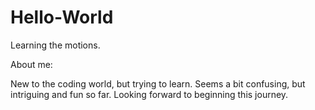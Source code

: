 # Hello-World
Learning the motions.

About me:

New to the coding world, but trying to learn. Seems a bit confusing, but intriguing and fun so far. Looking forward to beginning this journey. 
